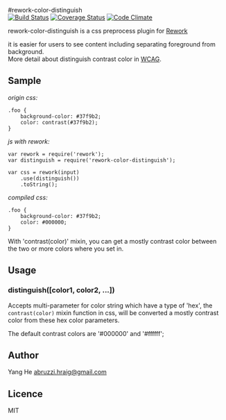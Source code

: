 #rework-color-distinguish  
[![Build Status](https://travis-ci.org/abruzzihraig/rework-color-distinguish.svg?branch=master)](https://travis-ci.org/abruzzihraig/rework-color-distinguish) [![Coverage Status](https://coveralls.io/repos/abruzzihraig/rework-color-distinguish/badge.png?branch=master)](https://coveralls.io/r/abruzzihraig/rework-color-distinguish?branch=master) [![Code Climate](https://codeclimate.com/github/abruzzihraig/rework-color-distinguish/badges/gpa.svg)](https://codeclimate.com/github/abruzzihraig/rework-color-distinguish) 

rework-color-distinguish is a css preprocess plugin for [Rework](https://github.com/reworkcss/rework)

it is easier for users to see content including separating foreground from background.  
More detail about distinguish contrast color in [WCAG](http://www.w3.org/TR/WCAG20/).  

## Sample
*origin css:*
```
.foo {
    background-color: #37f9b2;
    color: contrast(#37f9b2);
}
```
*js with rework:*
```
var rework = require('rework');
var distinguish = require('rework-color-distinguish');

var css = rework(input)
    .use(distinguish())
    .toString();
```
*compiled css:*
```
.foo {
    background-color: #37f9b2;
    color: #000000;
}
```
With 'contrast(color)' mixin, you can get a mostly contrast color between the two or more colors where you set in. 

## Usage
### distinguish([color1, color2, ...])
Accepts multi-parameter for color string which have a type of 'hex', the `contrast(color)` mixin function in css, will be converted a mostly contrast color from these hex color parameters.

The default contrast colors are '#000000' and '#ffffff';


## Author
Yang He [abruzzi.hraig@gmail.com](http://mailto:abruzzi.hraig@gmail.com)

## Licence
MIT
